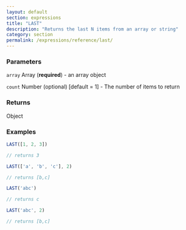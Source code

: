 ```yaml
---
layout: default
section: expressions
title: "LAST"
description: "Returns the last N items from an array or string"
category: section
permalink: /expressions/reference/last/
---
```


### Parameters

`array` Array (__required__) - an array object

`count` Number (optional)  [default = 1] - The number of items to return

### Returns

Object

### Examples

```js
LAST([1, 2, 3])

// returns 3
```


```js
LAST(['a', 'b', 'c'], 2)

// returns [b,c]
```


```js
LAST('abc')

// returns c
```


```js
LAST('abc', 2)

// returns [b,c]
```